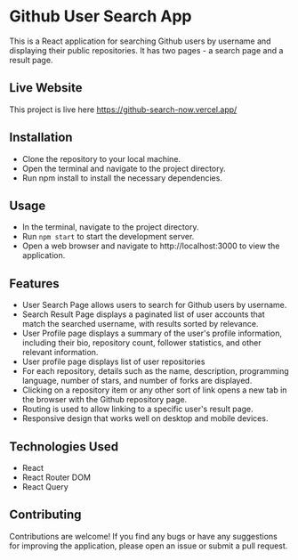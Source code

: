 # Github User Search App

This is a React application for searching Github users by username and displaying their public repositories. It has two pages - a search page and a result page.

## Live Website

This project is live here https://github-search-now.vercel.app/

## Installation

- Clone the repository to your local machine.
- Open the terminal and navigate to the project directory.
- Run npm install to install the necessary dependencies.

## Usage

- In the terminal, navigate to the project directory.
- Run `npm start` to start the development server.
- Open a web browser and navigate to http://localhost:3000 to view the application.

## Features

- User Search Page allows users to search for Github users by username.
- Search Result Page displays a paginated list of user accounts that match the searched username, with results sorted by relevance.
- User Profile page displays a summary of the user's profile information, including their bio, repository count, follower statistics, and other relevant information.
- User profile page displays list of user repositories
- For each repository, details such as the name, description, programming language, number of stars, and number of forks are displayed.
- Clicking on a repository item or any other sort of link opens a new tab in the browser with the Github repository page.
- Routing is used to allow linking to a specific user's result page.
- Responsive design that works well on desktop and mobile devices.

## Technologies Used

- React
- React Router DOM
- React Query

## Contributing

Contributions are welcome! If you find any bugs or have any suggestions for improving the application, please open an issue or submit a pull request.

